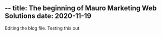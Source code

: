 --
title: The beginning of Mauro Marketing Web Solutions
date: 2020-11-19
--

Editing the blog file. Testing this out. 
